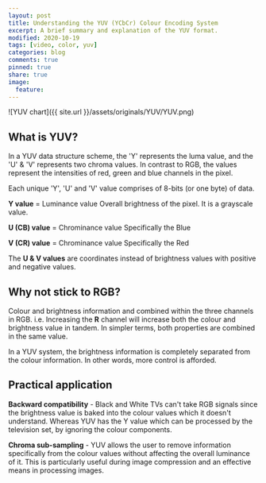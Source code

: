 ```yaml
---
layout: post
title: Understanding the YUV (YCbCr) Colour Encoding System
excerpt: A brief summary and explanation of the YUV format.
modified: 2020-10-19
tags: [video, color, yuv]
categories: blog
comments: true
pinned: true
share: true
image:
  feature:
---
```


![YUV chart]({{ site.url }}/assets/originals/YUV/YUV.png)

## What is YUV?

In a YUV data structure scheme, the 'Y' represents the luma value, and the 'U' & 'V' represents two chroma values. In contrast to RGB, the values represent the intensities of red, green and blue channels in the pixel.

Each unique 'Y', 'U' and 'V' value comprises of 8-bits (or one byte) of data.

**Y value** = Luminance value
Overall brightness of the pixel. It is a grayscale value.

**U (CB) value** = Chrominance value
Specifically the Blue

**V (CR) value** = Chrominance value
Specifically the Red

The **U & V values** are coordinates instead of brightness values with positive and negative values.

## Why not stick to RGB?

Colour and brightness information and combined within the three channels in RGB. i.e. Increasing the **R** channel will increase both the colour and brightness value in tandem. In simpler terms, both properties are combined in the same value.

In a YUV system, the brightness information is completely separated from the colour information. In other words, more control is afforded.

## Practical application

**Backward compatibility** - Black and White TVs can't take RGB signals since the brightness value is baked into the colour values which it doesn't understand. Whereas YUV has the Y value which can be processed by the television set, by ignoring the colour components.

**Chroma sub-sampling** - YUV allows the user to remove information specifically from the colour values without affecting the overall luminance of it. This is particularly useful during image compression and an effective means in processing images.
